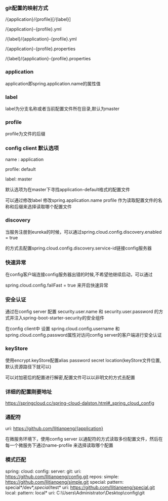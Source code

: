 ### git配置的映射方式

  /{application}/{profile}[/{label}]
  
  /{application}-{profile}.yml
  
  /{label}/{application}-{profile}.yml
  
  /{application}-{profile}.properties
  
  /{label}/{application}-{profile}.properties
  
### application

  application即spring.application.name的属性值
  
### label
  
  label为分支名称或者当前配置文件所在目录,默认为master

### profile
  
  profile为文件的后缀
  
### config client 默认选项

  name : application  
  
  profile: default 
  
  label: master 
  
  默认选项为在master下寻找application-default格式的配置文件
  
  可以通过修改label 修改spring.application.name profile 作为读取配置文件的名称和后缀来选择读取哪个配置文件
  
### discovery
  
  当服务注册到eureka的时候，可以通过spring.cloud.config.discovery.enabled = true
  
  的方式去配置spring.cloud.config.discovery.service-id链接config服务器
  
### 快速异常

  在config客户端连接config服务器出错的时候,不希望他继续启动，可以通过
  
  spring.cloud.config.failFast = true 来开启快速异常
  
### 安全认证

  通过在config server 配置 security.user.name 和 security.user.password 的方式并注入spring-boot-starter-security的安全组件
  
  在config client中 设置 spring.cloud.config.username 和 spring.cloud.config.password属性对访问config server的客户端进行安全认证
  
  
### keyStore

   使用encrypt.keyStore配置alias password secret location(keyStore文件位置,默认资源路径下就可以)
   
   可以对加密后的配置进行解密,配置文件可以以非明文的方式去配置

### 详细的配置刚要地址

  https://springcloud.cc/spring-cloud-dalston.html#_spring_cloud_config  
  
### 通配符

  uri: https://github.com/llitianpeng/{application}

  在微服务环境下，使用config server 以通配符的方式读取多份配置文件，然后在每一个微服务下通过name-profile 来选择读取哪个配置
  
### 模式匹配
  spring:
  cloud:
    config:
      server:
        git:
          uri: https://github.com/llitianpeng/config.git
          repos:
            simple: https://github.com/llitianpeng/simple.git
            special:
              pattern: special*/dev*,*special*/test*
              uri: https://github.com/llitianpeng/special.git
            local:
              pattern: local*
              uri: C:\Users\Administrator\Desktop\config\git